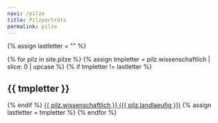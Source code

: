 ```yaml
---
navi: /pilze
title: Pilzporträts
permalink: pilze
---
```


{% assign lastletter = "" %}

{% for pilz in site.pilze %}
  {% assign tmpletter = pilz.wissenschaftlich | slice: 0 | upcase %}
  {% if tmpletter != lastletter %}
  <h2 class="mt-5 text-muted">{{ tmpletter }}</h2>
  {% endif %}
  <a href="{{pilz.url | relative_url}}">{{ pilz.wissenschaftlich }} ({{ pilz.landlaeufig }})</a>
  {% assign lastletter = tmpletter %}
{% endfor %}
